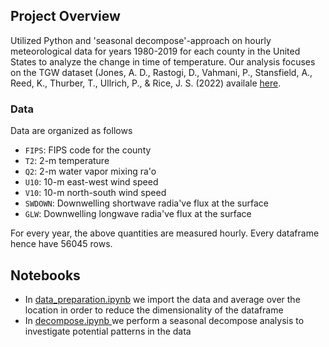 ## Project Overview

Utilized Python and 'seasonal decompose'-approach on hourly meteorological data for years 1980-2019 for each county in the United States to analyze the change in time of temperature. Our analysis focuses on the TGW dataset (Jones, A. D., Rastogi, D., Vahmani, P., Stansfield, A., Reed, K., Thurber, T., Ullrich, P., & Rice, J. S. (2022) availale [here](https://www.osti.gov/biblio/1960548).

### Data
Data are organized as follows

* `FIPS`: FIPS code for the county 
* `T2`:  2-m temperature 
* `Q2`:  2-m water vapor mixing ra'o 
* `U10`: 10-m east-west wind speed 
* `V10`: 10-m north-south wind speed 
* `SWDOWN`: Downwelling shortwave radia've flux at the surface 
* `GLW`: Downwelling longwave radia've flux at the surface

For every year, the above quantities are measured hourly. Every dataframe hence have 56045 rows.



## Notebooks

* In [data_preparation.ipynb](https://github.com/ginkof/Data-Science-Portfolio/blob/main/Data%20Analysis/Is%20the%20world%20exploding%3F%20Temperature%20Analysis%20and%20Predictions%20for%20U.S.%20Counties/data_preparation.ipynb) we import the data and average over the location in order to reduce the dimensionality of the dataframe
* In [decompose.ipynb
](https://github.com/ginkof/Data-Science-Portfolio/blob/main/Data%20Analysis/Is%20the%20world%20exploding%3F%20Temperature%20Analysis%20and%20Predictions%20for%20U.S.%20Counties/decompose.ipynb) we perform a seasonal decompose analysis to investigate potential patterns in the data


